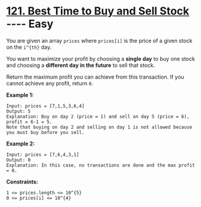 # [121. Best Time to Buy and Sell Stock](https://leetcode.com/problems/best-time-to-buy-and-sell-stock/) ---- Easy

You are given an array `prices` where `prices[i]` is the price of a given stock on the `i^{th}` day.

You want to maximize your profit by choosing a **single day** to buy one stock and choosing a **different day in the future** to sell that stock.

Return the maximum profit you can achieve from this transaction. If you cannot achieve any profit, return `0`.

**Example 1:**
```
Input: prices = [7,1,5,3,6,4]
Output: 5
Explanation: Buy on day 2 (price = 1) and sell on day 5 (price = 6), profit = 6-1 = 5.
Note that buying on day 2 and selling on day 1 is not allowed because you must buy before you sell.
```
**Example 2:**
```
Input: prices = [7,6,4,3,1]
Output: 0
Explanation: In this case, no transactions are done and the max profit = 0.
```

**Constraints:**

`1 <= prices.length <= 10^{5}`  
`0 <= prices[i] <= 10^{4}`  